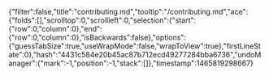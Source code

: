 {"filter":false,"title":"contributing.md","tooltip":"/contributing.md","ace":{"folds":[],"scrolltop":0,"scrollleft":0,"selection":{"start":{"row":0,"column":0},"end":{"row":0,"column":0},"isBackwards":false},"options":{"guessTabSize":true,"useWrapMode":false,"wrapToView":true},"firstLineState":0},"hash":"4431c584e20b45ac87b712ecd49277284bba6736","undoManager":{"mark":-1,"position":-1,"stack":[]},"timestamp":1465819298667}